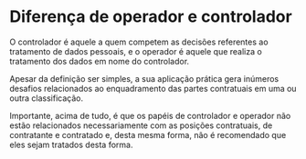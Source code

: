 # Diferença de operador e controlador

O controlador é aquele a quem competem as decisões referentes ao tratamento de dados pessoais, e o operador é aquele que realiza o tratamento dos dados em nome do controlador.

Apesar da definição ser simples, a sua aplicação prática gera inúmeros desafios relacionados ao enquadramento das partes contratuais em uma ou outra classificação.

Importante, acima de tudo, é que os papéis de controlador e operador não estão relacionados necessariamente com as posições contratuais, de contratante e contratado e, desta mesma forma, não é recomendado que eles sejam tratados desta forma.
